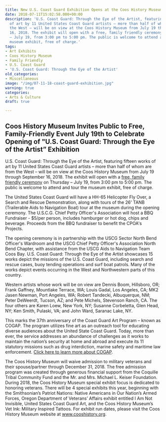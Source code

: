 ```yaml
---
title: New U.S. Coast Guard Exhibition Opens at the Coos History Museum
date: 2018-07-11T15:02:58.000+00:00
description: 'U.S. Coast Guard: Through the Eye of the Artist, featuring fifteen works
  of art by 11 United States Coast Guard artists – more than half of whom are from
  the West – will be on view at the Coos History Museum from July 19 through September
  16, 2018. The exhibit will open with a free, family friendly ceremony on Thursday
  – July 19, from 3:00 pm to 5:00 pm. The public is welcome to attend and tour the
  museum exhibit, free of charge.'
tags:
- Art Exhibits
- Coos History Museum
- Family Friendly
- U.S. Coast Guard
- 'U.S. Coast Guard: Through the Eye of the Artist'
old_categories:
- Miscellaneous
image: "/img/07-11-18-coast-guard-exhibition.jpg"
warning: true
categories:
- Arts & Culture
draft: true

---
```

<h2>Coos History Museum Invites Public to Free, Family-Friendly Event July 19th to Celebrate Opening of "U.S. Coast Guard: Through the Eye of the Artist” Exhibition</h2>
U.S. Coast Guard: Through the Eye of the Artist, featuring fifteen works of art by 11 United States Coast Guard artists – more than half of whom are from the West – will be on view at the Coos History Museum from July 19 through September 16, 2018. The exhibit will open with a <a href="https://cooshistory.org/events/us-coast-guard-art-through-the-eye-of-the-artist-exhibit-opening/" target="_blank" rel="noopener noreferrer">free, family friendly ceremony</a> on Thursday – July 19, from 3:00 pm to 5:00 pm. The public is welcome to attend and tour the museum exhibit, free of charge.

The United States Coast Guard will have a HH-65 Helicopter Fly Over, a Search and Rescue Demonstration, along with tours of the 26' TANB (Trailerable Aids to Navigation Boat) tour at the museum during the opening ceremony. The U.S.C.G. Chief Petty Officer's Association will host a BBQ Fundraiser - $5/per person, includes hamburger or hot dog, chips and beverage. Proceeds from the BBQ fundraiser to benefit the CPOA's Projects.

The opening ceremony is in partnership with the USCG Sector North Bend Officer's Wardroom and the USCG Chief Petty Officer's Association North Bend Chapter, with assistance from the USCG Aids to Navigation
Team Coos Bay. U.S. Coast Guard: Through the Eye of the Artist showcases 15 works depict the missions of the U.S. Coast Guard, including search and rescue cases, buoy tending operations and surf boat patrols. Many of the works depict events occurring in the West and Northwestern parts of this country.

Western artists whose work will be on view are Dennis Boom, Hillsboro, OR; Frank Gaffney, Mountlake Terrace, WA; Louis Gadal, Los Angeles, CA; MK2 Jasen Newman, Port Angeles, WA; Robert Tandecki, Albuquerque, NM; Peter DeWeerdt, Tucson, AZ; and Pete Michels, Stevenson Ranch, CA. The four others are Karen Loew, New York, NY; Susanne Corbeletta, Glen Head, NY; Ken Smith, Pulaski, VA; and John Ward, Saranac Lake, NY.

This marks the 37th anniversary of the Coast Guard Art Program – known as COGAP. The program utilizes fine art as an outreach tool for educating diverse audiences about the United State Coast Guard. Today, more than ever, the service addresses an abundance of challenges as it works to maintain the nation’s security at home and abroad and execute its 11 statutory missions such as drug interdiction, marine safety and maritime law enforcement. <a href="https://www.uscg.mil/Community/Art-Program/" target="_blank" rel="noopener noreferrer">Click here to learn more about COGAP</a>.

The Coos History Museum will waive admission to military veterans and their spouse/partner through December 31, 2018. The free admission program was created through generous financial support from the Coquille Tribal Community Fund and the Mr. and Mrs. Michael L. Keiser Foundation. During 2018, the Coos History Museum special exhibit focus is dedicated to honoring veterans. There will be 4 special exhibits this year, beginning with the Smithsonian’s Patriot Nations: Native Americans in Our Nation’s Armed Forces, Oregon Department of Veterans’ Affairs exhibit entitled I Am Not Invisible, United States Coast Guard Art, and the Coos History Museum’s Vet Ink: Military Inspired Tattoos. For exhibit run dates, please visit the Coos History Museum website at <a href="https://cooshistory.org" target="_blank" rel="noopener noreferrer">www.cooshistory.org</a>.